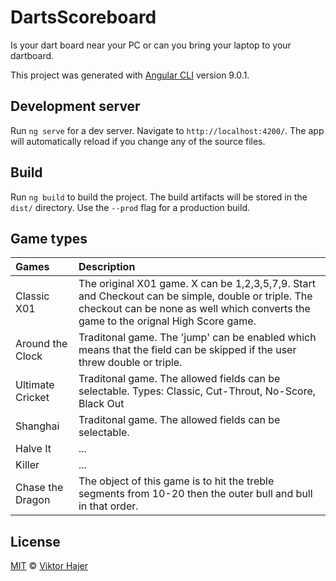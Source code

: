# DartsScoreboard

Is your dart board near your PC or can you bring your laptop to your dartboard.

This project was generated with [Angular CLI](https://github.com/angular/angular-cli) version 9.0.1.

## Development server

Run `ng serve` for a dev server. Navigate to `http://localhost:4200/`. The app will automatically reload if you change any of the source files.

## Build

Run `ng build` to build the project. The build artifacts will be stored in the `dist/` directory. Use the `--prod` flag for a production build.

## Game types

| Games              | Description         | 
| :----------------- |:--------------------|
| Classic X01        | The original X01 game. X can be 1,2,3,5,7,9. Start and Checkout can be simple, double or triple. The checkout can be none as well which converts the game to the orignal High Score game. |
| Around the Clock   | Traditonal game. The 'jump' can be enabled which means that the field can be skipped if the user threw double or triple.    |
| Ultimate Cricket   | Traditonal game. The allowed fields can be selectable. Types: Classic, Cut-Throut, No-Score, Black Out    |
| Shanghai           | Traditonal game. The allowed fields can be selectable. |
| Halve It           | ... |
| Killer             | ... |
| Chase the Dragon   | The object of this game is to hit the treble segments from 10-20 then the outer bull and bull in that order. |

## License

[MIT](https://tldrlegal.com/license/mit-license) © [Viktor Hajer](https://github.com/viktorhajer)
